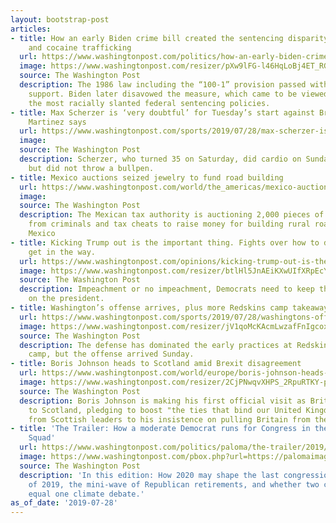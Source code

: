```yaml
---
layout: bootstrap-post
articles:
- title: How an early Biden crime bill created the sentencing disparity for crack
    and cocaine trafficking
  url: https://www.washingtonpost.com/politics/how-an-early-biden-crime-bill-created-the-sentencing-disparity-for-crack-and-cocaine-trafficking/2019/07/28/5cbb4c98-9dcf-11e9-85d6-5211733f92c7_story.html
  image: https://www.washingtonpost.com/resizer/pXw9lFG-l46HqLoBj4ET_RGmRjY=/1484x0/arc-anglerfish-washpost-prod-washpost.s3.amazonaws.com/public/6CH4FSFPDUI6TFARUYEPTUGC2M.jpg
  source: The Washington Post
  description: The 1986 law including the “100-1” provision passed with overwhelming
    support. Biden later disavowed the measure, which came to be viewed as one of
    the most racially slanted federal sentencing policies.
- title: Max Scherzer is ‘very doubtful’ for Tuesday’s start against Braves, Dave
    Martinez says
  url: https://www.washingtonpost.com/sports/2019/07/28/max-scherzer-is-very-doubtful-tuesdays-start-against-braves-dave-martinez-says/
  image: 
  source: The Washington Post
  description: Scherzer, who turned 35 on Saturday, did cardio on Sunday afternoon
    but did not throw a bullpen.
- title: Mexico auctions seized jewelry to fund road building
  url: https://www.washingtonpost.com/world/the_americas/mexico-auctions-seized-jewelry-to-fund-road-building/2019/07/28/8b4823c8-b18a-11e9-acc8-1d847bacca73_story.html
  image: 
  source: The Washington Post
  description: The Mexican tax authority is auctioning 2,000 pieces of jewelry seized
    from criminals and tax cheats to raise money for building rural roads in western
    Mexico
- title: Kicking Trump out is the important thing. Fights over how to do it shouldn’t
    get in the way.
  url: https://www.washingtonpost.com/opinions/kicking-trump-out-is-the-important-thing-fights-over-how-to-do-it-shouldnt-get-in-the-way/2019/07/28/0f3d1086-afeb-11e9-a0c9-6d2d7818f3da_story.html
  image: https://www.washingtonpost.com/resizer/btlHl5JnAEiKXwUIfXRpEcYti98=/1484x0/arc-anglerfish-washpost-prod-washpost.s3.amazonaws.com/public/GHFLE6VQAQI6TIGJNUWXQGHT3I.jpg
  source: The Washington Post
  description: Impeachment or no impeachment, Democrats need to keep the pressure
    on the president.
- title: Washington’s offense arrives, plus more Redskins camp takeaways
  url: https://www.washingtonpost.com/sports/2019/07/28/washingtons-offense-arrives-plus-more-redskins-camp-takeaways/
  image: https://www.washingtonpost.com/resizer/jV1qoMcKAcmLwzafFnIgcoxXyN4=/1484x0/arc-anglerfish-washpost-prod-washpost.s3.amazonaws.com/public/UDFUZXVP3QI6TFARUYEPTUGC2M.jpg
  source: The Washington Post
  description: The defense has dominated the early practices at Redskins training
    camp, but the offense arrived Sunday.
- title: Boris Johnson heads to Scotland amid Brexit disagreement
  url: https://www.washingtonpost.com/world/europe/boris-johnson-heads-to-scotland-amid-brexit-disagreement/2019/07/28/cea66036-b184-11e9-acc8-1d847bacca73_story.html
  image: https://www.washingtonpost.com/resizer/2CjPNwqvXHPS_2RpuRTKY-p3eVo=/1484x0/www.washingtonpost.com/pb/resources/img/twp-social-share.png
  source: The Washington Post
  description: Boris Johnson is making his first official visit as British prime minister
    to Scotland, pledging to boost "the ties that bind our United Kingdom" amid opposition
    from Scottish leaders to his insistence on pulling Britain from the European Union
- title: 'The Trailer: How a moderate Democrat runs for Congress in the age of the
    Squad'
  url: https://www.washingtonpost.com/politics/paloma/the-trailer/2019/07/28/the-trailer-how-a-moderate-democrat-runs-for-congress-in-the-age-of-the-squad/5d3b3fea602ff17879a186ee/
  image: https://www.washingtonpost.com/pbox.php?url=https://palomaimages.washingtonpost.com/pr2/912c480fe77e7a6703ceb164ce5ac4fa-4000-2667-70-8-340647570_06_tstmp_1564346496.jpg&w=1484&op=resize&opt=1&filter=antialias&t=20170517
  source: The Washington Post
  description: 'In this edition: How 2020 may shape the last congressional election
    of 2019, the mini-wave of Republican retirements, and whether two climate forums
    equal one climate debate.'
as_of_date: '2019-07-28'
---
```


